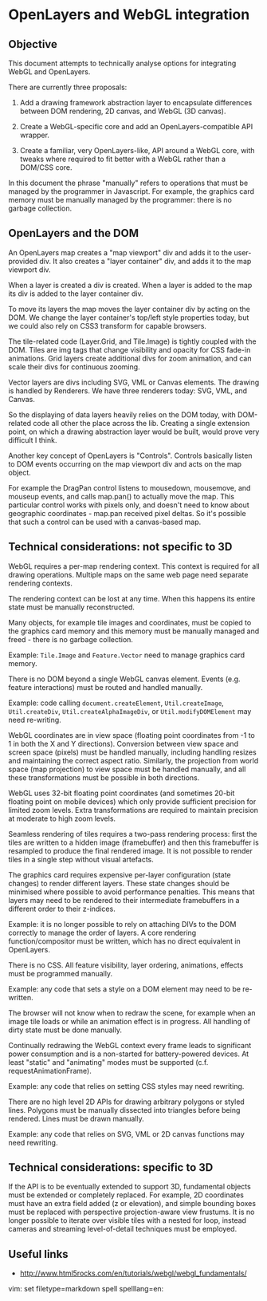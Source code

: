 OpenLayers and WebGL integration
================================


Objective
---------

This document attempts to technically analyse options for integrating WebGL and OpenLayers.

There are currently three proposals:

1. Add a drawing framework abstraction layer to encapsulate differences between DOM rendering, 2D canvas, and WebGL (3D canvas).

2. Create a WebGL-specific core and add an OpenLayers-compatible API wrapper.

3. Create a familiar, very OpenLayers-like, API around a WebGL core, with tweaks where required to fit better with a WebGL rather than a DOM/CSS core.

In this document the phrase "manually" refers to operations that must be managed by the programmer in Javascript.  For example, the graphics card memory must be manually managed by the programmer: there is no garbage collection.


OpenLayers and the DOM
----------------------

An OpenLayers map creates a "map viewport" div and adds it to the user-provided div. It also creates a "layer container" div, and adds it to the map viewport div.

When a layer is created a div is created. When a layer is added to the map its div is added to the layer container div.

To move its layers the map moves the layer container div by acting on the DOM. We change the layer container's top/left style properties today, but we could also rely on CSS3 transform for capable browsers.

The tile-related code (Layer.Grid, and Tile.Image) is tightly coupled with the DOM. Tiles are img tags that change visibility and opacity for CSS fade-in animations. Grid layers create additional divs for zoom animation, and can scale their divs for continuous zooming.

Vector layers are divs including SVG, VML or Canvas elements. The drawing is handled by Renderers. We have three renderers today: SVG, VML, and Canvas.

So the displaying of data layers heavily relies on the DOM today, with DOM-related code all other the place across the lib. Creating a single extension point, on which a drawing abstraction layer would be built, would prove very difficult I think.

Another key concept of OpenLayers is "Controls". Controls basically listen to DOM events occurring on the map viewport div and acts on the map object.

For example the DragPan control listens to mousedown, mousemove, and mouseup events, and calls map.pan() to actually move the map. This particular control works with pixels only, and doesn't need to know about geographic coordinates - map.pan received pixel deltas. So it's possible that such a control can be used with a  canvas-based map.


Technical considerations: not specific to 3D
--------------------------------------------

WebGL requires a per-map rendering context.  This context is required for all drawing operations.  Multiple maps on the same web page need separate rendering contexts.

The rendering context can be lost at any time.  When this happens its entire state must be manually reconstructed.

Many objects, for example tile images and coordinates, must be copied to the graphics card memory and this memory must be manually managed and freed - there is no garbage collection.

Example: `Tile.Image` and `Feature.Vector` need to manage graphics card memory.

There is no DOM beyond a single WebGL canvas element. Events (e.g. feature interactions) must be routed and handled manually.

Example: code calling `document.createElement`, `Util.createImage`, `Util.createDiv`, `Util.createAlphaImageDiv`, or `Util.modifyDOMElement` may need re-writing.

WebGL coordinates are in view space (floating point coordinates from -1 to 1 in both the X and Y directions).  Conversion between view space and screen space (pixels) must be handled manually, including handling resizes and maintaining the correct aspect ratio.  Similarly, the projection from world space (map projection) to view space must be handled manually, and all these transformations must be possible in both directions.

WebGL uses 32-bit floating point coordinates (and sometimes 20-bit floating point on mobile devices) which only provide sufficient precision for limited zoom levels.  Extra transformations are required to maintain precision at moderate to high zoom levels.

Seamless rendering of tiles requires a two-pass rendering process: first the tiles are written to a hidden image (framebuffer) and then this framebuffer is resampled to produce the final rendered image. It is not possible to render tiles in a single step without visual artefacts.

The graphics card requires expensive per-layer configuration (state changes) to render different layers.  These state changes should be minimised where possible to avoid performance penalties.  This means that layers may need to be rendered to their intermediate framebuffers in a different order to their z-indices.

Example: it is no longer possible to rely on attaching DIVs to the DOM correctly to manage the order of layers.  A core rendering function/compositor must be written, which has no direct equivalent in OpenLayers.

There is no CSS.  All feature visibility, layer ordering, animations, effects must be programmed manually.

Example: any code that sets a style on a DOM element may need to be re-written.

The browser will not know when to redraw the scene, for example when an image tile loads or while an animation effect is in progress.  All handling of dirty state must be done manually.

Continually redrawing the WebGL context every frame leads to significant power consumption and is a non-started for battery-powered devices.   At least "static" and "animating" modes must be supported (c.f. requestAnimationFrame).

Example: any code that relies on setting CSS styles may need rewriting.

There are no high level 2D APIs for drawing arbitrary polygons or styled lines.  Polygons must be manually dissected into triangles before being rendered.  Lines must be drawn manually.

Example: any code that relies on SVG, VML or 2D canvas functions may need rewriting.


Technical considerations: specific to 3D
----------------------------------------

If the API is to be eventually extended to support 3D, fundamental objects must be extended or completely replaced.  For example, 2D coordinates must have an extra field added (z or elevation), and simple bounding boxes must be replaced with perspective projection-aware view frustums.  It is no longer possible to iterate over visible tiles with a nested for loop, instead cameras and streaming level-of-detail techniques must be employed.


Useful links
------------

* http://www.html5rocks.com/en/tutorials/webgl/webgl_fundamentals/



vim: set filetype=markdown spell spelllang=en:
